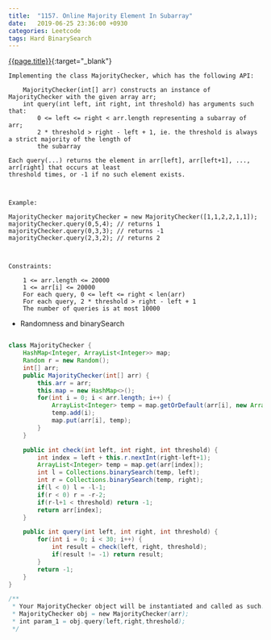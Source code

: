 ```yaml
---
title:  "1157. Online Majority Element In Subarray"
date:   2019-06-25 23:36:00 +0930
categories: Leetcode
tags: Hard BinarySearch
---
```


[{{page.title}}](https://leetcode.com/problems/online-majority-element-in-subarray/){:target="_blank"}

    Implementing the class MajorityChecker, which has the following API:

        MajorityChecker(int[] arr) constructs an instance of MajorityChecker with the given array arr;
        int query(int left, int right, int threshold) has arguments such that:
            0 <= left <= right < arr.length representing a subarray of arr;
            2 * threshold > right - left + 1, ie. the threshold is always a strict majority of the length of
            the subarray

    Each query(...) returns the element in arr[left], arr[left+1], ..., arr[right] that occurs at least
    threshold times, or -1 if no such element exists.



    Example:

    MajorityChecker majorityChecker = new MajorityChecker([1,1,2,2,1,1]);
    majorityChecker.query(0,5,4); // returns 1
    majorityChecker.query(0,3,3); // returns -1
    majorityChecker.query(2,3,2); // returns 2



    Constraints:

        1 <= arr.length <= 20000
        1 <= arr[i] <= 20000
        For each query, 0 <= left <= right < len(arr)
        For each query, 2 * threshold > right - left + 1
        The number of queries is at most 10000


* Randomness and binarySearch

```java

class MajorityChecker {
    HashMap<Integer, ArrayList<Integer>> map;
    Random r = new Random();
    int[] arr;
    public MajorityChecker(int[] arr) {
        this.arr = arr;
        this.map = new HashMap<>();
        for(int i = 0; i < arr.length; i++) {
            ArrayList<Integer> temp = map.getOrDefault(arr[i], new ArrayList<>());
            temp.add(i);
            map.put(arr[i], temp);
        }
    }

    public int check(int left, int right, int threshold) {
        int index = left + this.r.nextInt(right-left+1);
        ArrayList<Integer> temp = map.get(arr[index]);
        int l = Collections.binarySearch(temp, left);
        int r = Collections.binarySearch(temp, right);
        if(l < 0) l = -l-1;
        if(r < 0) r = -r-2;
        if(r-l+1 < threshold) return -1;
        return arr[index];
    }

    public int query(int left, int right, int threshold) {
        for(int i = 0; i < 30; i++) {
            int result = check(left, right, threshold);
            if(result != -1) return result;
        }
        return -1;
    }
}

/**
 * Your MajorityChecker object will be instantiated and called as such:
 * MajorityChecker obj = new MajorityChecker(arr);
 * int param_1 = obj.query(left,right,threshold);
 */
```
